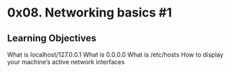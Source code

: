 # 0x08. Networking basics #1

## Learning Objectives
What is localhost/127.0.0.1
What is 0.0.0.0
What is /etc/hosts
How to display your machine’s active network interfaces

